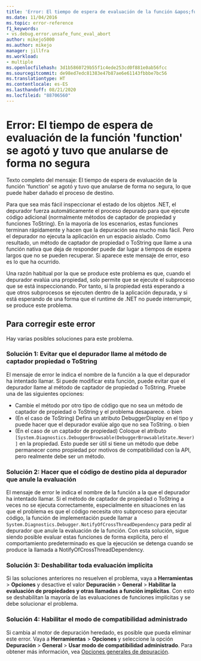 ```yaml
---
title: 'Error: El tiempo de espera de evaluación de la función &apos;function&apos; se agotó y tuvo que anularse de forma no segura | Microsoft Docs'
ms.date: 11/04/2016
ms.topic: error-reference
f1_keywords:
- vs.debug.error.unsafe_func_eval_abort
author: mikejo5000
ms.author: mikejo
manager: jillfra
ms.workload:
- multiple
ms.openlocfilehash: 3d1b5860729b55f1c4ede253cd0f881e0ab56fcc
ms.sourcegitcommit: de98ed7edc81383e47b87ae6e61143fbbbe7bc56
ms.translationtype: HT
ms.contentlocale: es-ES
ms.lasthandoff: 08/21/2020
ms.locfileid: "88706560"
---
```

# <a name="error-evaluating-the-function-39function39-timed-out-and-needed-to-be-aborted-in-an-unsafe-way"></a>Error: El tiempo de espera de evaluación de la función &#39;function&#39; se agotó y tuvo que anularse de forma no segura

Texto completo del mensaje: El tiempo de espera de evaluación de la función 'function' se agotó y tuvo que anularse de forma no segura, lo que puede haber dañado el proceso de destino.

Para que sea más fácil inspeccionar el estado de los objetos .NET, el depurador fuerza automáticamente el proceso depurado para que ejecute código adicional (normalmente métodos de captador de propiedad y funciones ToString). En la mayoría de los escenarios, estas funciones terminan rápidamente y hacen que la depuración sea mucho más fácil. Pero el depurador no ejecuta la aplicación en un espacio aislado. Como resultado, un método de captador de propiedad o ToString que llame a una función nativa que deja de responder puede dar lugar a tiempos de espera largos que no se pueden recuperar. Si aparece este mensaje de error, eso es lo que ha ocurrido.

Una razón habitual por la que se produce este problema es que, cuando el depurador evalúa una propiedad, solo permite que se ejecute el subproceso que se está inspeccionando. Por tanto, si la propiedad está esperando a que otros subprocesos se ejecuten dentro de la aplicación depurada, y si está esperando de una forma que el runtime de .NET no puede interrumpir, se produce este problema.

## <a name="to-correct-this-error"></a>Para corregir este error

Hay varias posibles soluciones para este problema.

### <a name="solution-1-prevent-the-debugger-from-calling-the-getter-property-or-tostring-method"></a>Solución 1: Evitar que el depurador llame al método de captador propiedad o ToString

El mensaje de error le indica el nombre de la función a la que el depurador ha intentado llamar. Si puede modificar esta función, puede evitar que el depurador llame al método de captador de propiedad o ToString. Pruebe una de las siguientes opciones:

* Cambie el método por otro tipo de código que no sea un método de captador de propiedad o ToString y el problema desaparece.
    o bien
* (En el caso de ToString) Defina un atributo DebuggerDisplay en el tipo y puede hacer que el depurador evalúe algo que no sea ToString.
    o bien
* (En el caso de un captador de propiedad) Coloque el atributo `[System.Diagnostics.DebuggerBrowsable(DebuggerBrowsableState.Never)]` en la propiedad. Esto puede ser útil si tiene un método que debe permanecer como propiedad por motivos de compatibilidad con la API, pero realmente debe ser un método.

### <a name="solution-2-have-the-target-code-ask-the-debugger-to-abort-the-evaluation"></a>Solución 2: Hacer que el código de destino pida al depurador que anule la evaluación

El mensaje de error le indica el nombre de la función a la que el depurador ha intentado llamar. Si el método de captador de propiedad o ToString a veces no se ejecuta correctamente, especialmente en situaciones en las que el problema es que el código necesita otro subproceso para ejecutar código, la función de implementación puede llamar a `System.Diagnostics.Debugger.NotifyOfCrossThreadDependency` para pedir al depurador que anule la evaluación de la función. Con esta solución, sigue siendo posible evaluar estas funciones de forma explícita, pero el comportamiento predeterminado es que la ejecución se detenga cuando se produce la llamada a NotifyOfCrossThreadDependency.

### <a name="solution-3-disable-all-implicit-evaluation"></a>Solución 3: Deshabilitar toda evaluación implícita

Si las soluciones anteriores no resuelven el problema, vaya a **Herramientas** > **Opciones** y desactive el valor **Depuración** > **General** > **Habilitar la evaluación de propiedades y otras llamadas a función implícitas**. Con esto se deshabilitan la mayoría de las evaluaciones de funciones implícitas y se debe solucionar el problema.

### <a name="solution-4-enable-managed-compatibility-mode"></a>Solución 4: Habilitar el modo de compatibilidad administrado

Si cambia al motor de depuración heredado, es posible que pueda eliminar este error. Vaya a **Herramientas** > **Opciones** y seleccione la opción **Depuración** > **General** > **Usar modo de compatibilidad administrado**. Para obtener más información, vea [Opciones generales de depuración](../debugger/general-debugging-options-dialog-box.md).
